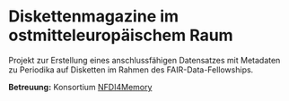 # Diskettenmagazine im ostmitteleuropäischem Raum

Projekt zur Erstellung eines anschlussfähigen Datensatzes mit Metadaten zu Periodika auf Disketten im Rahmen
des FAIR-Data-Fellowships.

**Betreuung:** Konsortium [NFDI4Memory](https://4memory.de/)